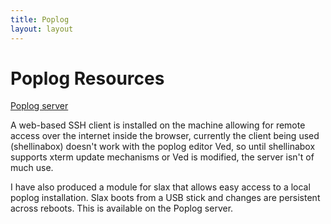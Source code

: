 ```yaml
---
title: Poplog
layout: layout
---
```

# Poplog Resources
[Poplog server](http://ec2-46-137-67-65.eu-west-1.compute.amazonaws.com/)

A web-based SSH client is installed on the machine allowing for remote access over the internet inside the browser, currently the client being used (shellinabox) doesn't work with the poplog editor Ved, so until shellinabox supports xterm update mechanisms or Ved is modified, the server isn't of much use.

I have also produced a module for slax that allows easy access to a local poplog installation. Slax boots from a USB stick and changes are persistent across reboots. This is available on the Poplog server.
